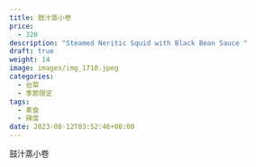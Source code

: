 ```yaml
---
title: 鼓汁蒸小卷
price:
  - 320
description: "Steamed Neritic Squid with Black Bean Sauce "
draft: true
weight: 14
image: images/img_1710.jpeg
categories:
  - 台菜
  - 季節限定
tags:
  - 素食
  - 辣度
date: 2023-08-12T03:52:46+08:00
---
```

鼓汁蒸小卷